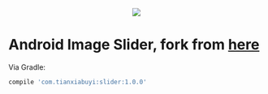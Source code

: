 <p align="center"><img src="https://assets-cdn.github.com/images/modules/profile/profile-first-issue.png"></p>


# Android Image Slider, fork from [here](https://github.com/daimajia/AndroidImageSlider)
 
Via Gradle:
```gradle
compile 'com.tianxiabuyi:slider:1.0.0' 
```
